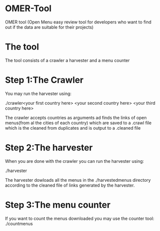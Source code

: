 OMER-Tool
=========

OMER tool (Open Menu easy review tool for developers who want to find out if the data are suitable for their projects)

The tool
=========

The tool consists of a crawler a harvester and a menu counter

Step 1:The Crawler
=============

You may run the harvester using:

./crawler\<your first country here\> \<your second country here\>  \<your third country here\>

The crawler accepts countries as arguments ad finds the links of open menus(from al the cities of each country) which are saved to a .crawl file which is the cleaned from duplicates and is output to a .cleaned file

Step 2:The harvester
=============

When you are done with the crawler you can run the harvester using:

./harvester 

The harvester dowloads all the menus in the ./harvestedmenus directory according to the cleaned file of links generated by the harvester.


Step 3:The menu counter
=============
If you want to count the menus downloaded you may use the counter tool:
./countmenus
